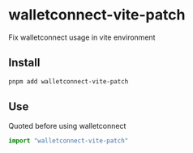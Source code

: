 # walletconnect-vite-patch

Fix walletconnect usage in vite environment

## Install

```sh
pnpm add walletconnect-vite-patch
```

## Use

Quoted before using walletconnect

```js
import "walletconnect-vite-patch"
```